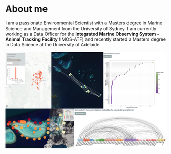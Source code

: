 # About me

I am a passionate Environmental Scientist with a Masters degree in Marine Science and Management from the University of Sydney. I am currently working as a Data Officer for the <strong>Integrated Marine Observing System - Animal Tracking Facility </strong>(IMOS-ATF) and recently started a Masters degree in Data Science at the University of Adelaide.


![](assets/img/portfolio/banner.png)